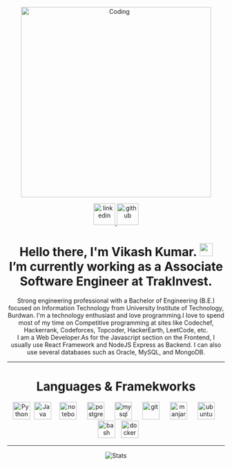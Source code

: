 
<p align="center">
	<img title="Coding" src="https://media.giphy.com/media/WUTywPPYZpdDChyBaZ/giphy.gif" width=440>
</p>

<p align="center">
	<a href="https://www.linkedin.com/in/kr-viku/">
        	<img alt="linkedin" src="https://i.imgur.com/wcvwfoZ.png" height=50>
	</a>
	<a href="https://github.com/kr-viku">
        	<img alt="github" src="https://i.imgur.com/gnDF5oQ.png" height=50>
	</a>
</p>

<h1 align='center'> 
    Hello there, I'm Vikash Kumar. 
    <img src = "https://dazelpro.com/assets/images/wave.gif" width = "30px"><br>
    I’m currently working as a Associate Software Engineer at TrakInvest.
</h1>
<p align='center'>
  Strong engineering professional with a Bachelor of Engineering (B.E.) focused on Information Technology from University Institute of Technology, Burdwan.
I'm a technology enthusiast and love programming.I love to spend most of my time on Competitive programming at sites like Codechef, Hackerrank, Codeforces, Topcoder, HackerEarth, LeetCode, etc.
<br>
I am a Web Developer.As for the Javascript section on the Frontend, I usually use React Framework and NodeJS Express as Backend. I can also use several databases such as Oracle, MySQL, and MongoDB.
</p>

--------

<h1 align='center'> 
	Languages & Framekworks
</h1>


<p align="center">
	<img title="Python" src="https://i.imgur.com/kYqNRW2.png" height="40"/>
 	<img title="Java" src="https://i.imgur.com/LDa5yPp.png" height="40" hspace="5"/>
	<img src="https://i.imgur.com/7pTyNw5.png" alt="notebook" height="40" hspace="10"/>
	<img src="https://i.imgur.com/DRtznPB.png" alt="postgres" height="40" hspace="10"/>
	<img src="https://i.imgur.com/DG1ai5x.png" alt="mysql" height="40" hspace="10"/>
 	<img src="https://i.imgur.com/2f8ghU7.png" alt="git" height="40" hspace="10"/>
	<img src="https://i.imgur.com/ZjwYyO4.png" alt="manjaro" height="40" hspace="10"/>
	<img src="https://i.imgur.com/wiYdaql.png" alt="ubuntu" height="40" hspace="10"/>
	<img src="https://i.imgur.com/8ChUMCl.png" alt="bash" height="40" hspace="10"/>
	<img src="https://i.imgur.com/O1dfbU2.png" alt="docker" height="40"/>
</p>

--------
<p align="center">
  <img title="Stats" src="https://github-readme-stats.vercel.app/api?username=bexxmodd&show_icons=true&theme=synthwave"/>
</p>

<!--
**kr-viku/kr-viku** is a ✨ _special_ ✨ repository because its `README.md` (this file) appears on your GitHub profile.

Here are some ideas to get you started:

- 🔭 I’m currently working on ...
- 🌱 I’m currently learning ...
- 👯 I’m looking to collaborate on ...
- 🤔 I’m looking for help with ...
- 💬 Ask me about ...
- 📫 How to reach me: ...
- 😄 Pronouns: ...
- ⚡ Fun fact: ...
-->
